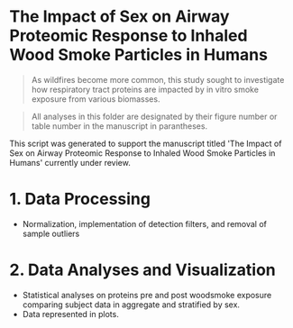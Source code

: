 # The Impact of Sex on Airway Proteomic Response to Inhaled Wood Smoke Particles in Humans

> As wildfires become more common, this study sought to investigate how respiratory tract proteins are impacted by in vitro smoke exposure from various biomasses.


> All analyses in this folder are designated by their figure number or table number in the manuscript in parantheses.


This script was generated to support the manuscript titled 'The Impact of Sex on Airway Proteomic Response to Inhaled Wood Smoke Particles in Humans' currently under review.


# 1. Data Processing
- Normalization, implementation of detection filters, and removal of sample outliers

# 2. Data Analyses and Visualization
- Statistical analyses on proteins pre and post woodsmoke exposure comparing subject data in aggregate and stratified by sex.
- Data represented in plots.
